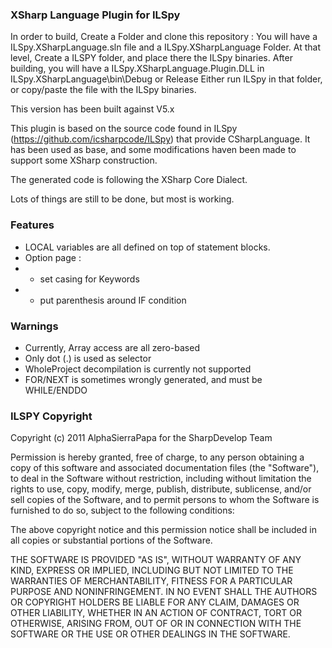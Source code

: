 ﻿### XSharp Language Plugin for ILSpy
In order to build, Create a Folder and clone this repository : You will have a ILSpy.XSharpLanguage.sln file and a ILSpy.XSharpLanguage Folder.
At that level, Create a ILSPY folder, and place there the ILSpy binaries.
After building, you will have a ILSpy.XSharpLanguage.Plugin.DLL in ILSpy.XSharpLanguage\bin\Debug or Release
Either run ILSpy in that folder, or copy/paste the file with the ILSpy binaries.

This version has been built against V5.x

This plugin is based on the source code found in ILSpy (https://github.com/icsharpcode/ILSpy) that provide CSharpLanguage.
It has been used as base, and some modifications haven been made to support some XSharp construction.

The generated code is following the XSharp Core Dialect.

Lots of things are still to be done, but most is working.

### Features
- LOCAL variables are all defined on top of statement blocks.
- Option page : 
- - set casing for Keywords
- - put parenthesis around IF condition

### Warnings
- Currently, Array access are all zero-based
- Only dot (.) is used as selector
- WholeProject decompilation is currently not supported
- FOR/NEXT is sometimes wrongly generated, and must be WHILE/ENDDO

### ILSPY Copyright
Copyright (c) 2011 AlphaSierraPapa for the SharpDevelop Team
 
Permission is hereby granted, free of charge, to any person obtaining a copy of this
software and associated documentation files (the "Software"), to deal in the Software
without restriction, including without limitation the rights to use, copy, modify, merge,
publish, distribute, sublicense, and/or sell copies of the Software, and to permit persons
to whom the Software is furnished to do so, subject to the following conditions:
 
The above copyright notice and this permission notice shall be included in all copies or
substantial portions of the Software.
 
THE SOFTWARE IS PROVIDED "AS IS", WITHOUT WARRANTY OF ANY KIND, EXPRESS OR IMPLIED,
INCLUDING BUT NOT LIMITED TO THE WARRANTIES OF MERCHANTABILITY, FITNESS FOR A PARTICULAR
PURPOSE AND NONINFRINGEMENT. IN NO EVENT SHALL THE AUTHORS OR COPYRIGHT HOLDERS BE LIABLE
FOR ANY CLAIM, DAMAGES OR OTHER LIABILITY, WHETHER IN AN ACTION OF CONTRACT, TORT OR
OTHERWISE, ARISING FROM, OUT OF OR IN CONNECTION WITH THE SOFTWARE OR THE USE OR OTHER
DEALINGS IN THE SOFTWARE.

